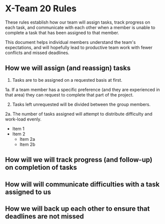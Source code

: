 # X-Team 20 Rules

These rules establish how our team will assign tasks,
track progress on each task, and communicate with each other 
when a member is unable to complete a task that has been assigned to that member.

This document helps individual members understand the team's expectations,
and will hopefully lead to productive team work with fewer conflicts
and missed deadlines.

## How we will assign (and reassign) tasks
1. Tasks are to be assigned on a requested basis at first.

1a. If a team member has a specific preference (and they are experienced in that area) they can request to complete that part of the    project.
  
2. Tasks left unrequested will be divided between the group members. 

2a. The number of tasks assigned will attempt to distribute difficulty and work-load evenly.


* Item 1
* Item 2
  * Item 2a
  * Item 2b




## How will we will track progress (and follow-up) on completion of tasks



## How will will communicate difficulties with a task assigned to us



## How we will back up each other to ensure that deadlines are not missed





